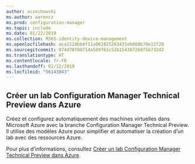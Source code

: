 ```yaml
---
author: aczechowski
ms.author: aaroncz
ms.prod: configuration-manager
ms.topic: include
ms.date: 01/22/2019
ms.collection: M365-identity-device-management
ms.openlocfilehash: aca1128bb4f11a062825283431eb080b70e12f20
ms.sourcegitcommit: 874d78f08714a509f61c52b154387268f5b73242
ms.translationtype: HT
ms.contentlocale: fr-FR
ms.lasthandoff: 02/12/2019
ms.locfileid: "56143043"
---
```

## <a name="bkmk_azurevm"></a> Créer un lab Configuration Manager Technical Preview dans Azure
<!--3556017-->

Créez et configurez automatiquement des machines virtuelles dans Microsoft Azure avec la branche Configuration Manager Technical Preview. Il utilise des modèles Azure pour simplifier et automatiser la création d’un lab avec des ressources Azure.

Pour plus d’informations, consultez [Créer un lab Configuration Manager Technical Preview dans Azure](/sccm/core/get-started/azure-template). 

